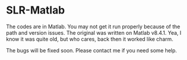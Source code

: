 # SLR-Matlab
The codes are in Matlab. You may not get it run properly because of the path and version issues. The original was written on Matlab v8.4.1. 
Yea, I know it was quite old, but who cares, back then it worked like charm.

The bugs will be fixed soon. Please contact me if you need some help.


